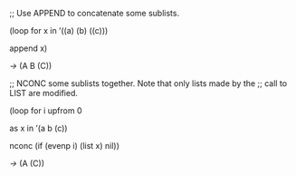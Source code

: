  

;; Use APPEND to concatenate some sublists. 

(loop for x in ’((a) (b) ((c))) 

append x) 

*→* (A B (C)) 



 

 

;; NCONC some sublists together. Note that only lists made by the ;; call to LIST are modified. 

(loop for i upfrom 0 

as x in ’(a b (c)) 

nconc (if (evenp i) (list x) nil)) 

*→* (A (C)) 

